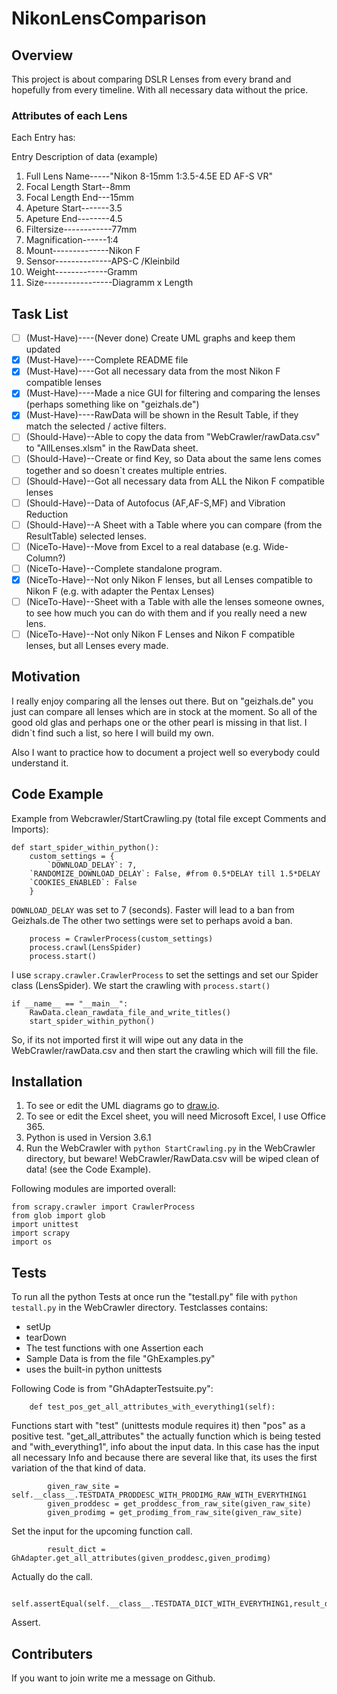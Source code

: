 # NikonLensComparison

## Overview
This project is about comparing DSLR Lenses from every brand and hopefully from every timeline.
With all necessary data without the price.

### Attributes of each Lens
Each Entry has:

Entry                 Description of data (example)
1. Full Lens Name-----"Nikon 8-15mm 1:3.5-4.5E ED AF-S VR"
2. Focal Length Start--8mm
3. Focal Length End---15mm
4. Apeture Start-------3.5
5. Apeture End--------4.5
6. Filtersize------------77mm 
7. Magnification------1:4
8. Mount--------------Nikon F
9. Sensor--------------APS-C /Kleinbild
10. Weight-------------Gramm
11. Size-----------------Diagramm x Length 



## Task List
- [ ] \(Must-Have)----(Never done) Create UML graphs and keep them updated
- [x] \(Must-Have)----Complete README file
- [x] \(Must-Have)----Got all necessary data from the most Nikon F compatible lenses
- [x] \(Must-Have)----Made a nice GUI for filtering and comparing the lenses (perhaps something like on "geizhals.de") 
- [x] \(Must-Have)----RawData will be shown in the Result Table, if they match the selected / active filters.
- [ ] \(Should-Have)--Able to copy the data from "WebCrawler/rawData.csv" to "AllLenses.xlsm" in the RawData sheet.
- [ ] \(Should-Have)--Create or find Key, so Data about the same lens comes together and so doesn`t creates multiple entries.
- [ ] \(Should-Have)--Got all necessary data from ALL the Nikon F compatible lenses
- [ ] \(Should-Have)--Data of Autofocus (AF,AF-S,MF) and Vibration Reduction
- [ ] \(Should-Have)--A Sheet with a Table where you can compare (from the ResultTable) selected lenses.
- [ ] \(NiceTo-Have)--Move from Excel to a real database (e.g. Wide-Column?)
- [ ] \(NiceTo-Have)--Complete standalone program.
- [x] \(NiceTo-Have)--Not only Nikon F lenses, but all Lenses compatible to Nikon F (e.g. with adapter the Pentax Lenses)
- [ ] \(NiceTo-Have)--Sheet with a Table with alle the lenses someone ownes, to see how much you can do with them and if you really need a new lens.
- [ ] \(NiceTo-Have)--Not only Nikon F Lenses and Nikon F compatible lenses, but all Lenses every made.

## Motivation
I really enjoy comparing all the lenses out there.
But on "geizhals.de" you just can compare all lenses which are in stock at the moment.
So all of the good old glas and perhaps one or the other pearl is missing in that list.
I didn`t find such a list, so here I will build my own. 

Also I want to practice how to document a project well so everybody could understand it.

## Code Example
Example from Webcrawler/StartCrawling.py (total file except Comments and Imports):
```
def start_spider_within_python():
    custom_settings = {
        `DOWNLOAD_DELAY`: 7,
	`RANDOMIZE_DOWNLOAD_DELAY`: False, #from 0.5*DELAY till 1.5*DELAY
	`COOKIES_ENABLED`: False
    }
```
`DOWNLOAD_DELAY` was set to 7 (seconds). Faster will lead to a ban from Geizhals.de
The other two settings were set to perhaps avoid a ban.
```
    process = CrawlerProcess(custom_settings)
    process.crawl(LensSpider)
    process.start() 
```
I use `scrapy.crawler.CrawlerProcess` to set the settings and set our Spider class (LensSpider).
We start the crawling with `process.start()`
```
if __name__ == "__main__":
	RawData.clean_rawdata_file_and_write_titles()
	start_spider_within_python()
```
So, if its not imported first it will wipe out any data in the WebCrawler/rawData.csv and then start the crawling which will fill the file.

## Installation
1. To see or edit the UML diagrams go to [draw.io](https://draw.io).
2. To see or edit the Excel sheet, you will need Microsoft Excel, I use Office 365.
3. Python is used in Version 3.6.1
4. Run the WebCrawler with `python StartCrawling.py` in the WebCrawler directory, but beware! WebCrawler/RawData.csv will be wiped clean of data! (see the Code Example).

Following modules are imported overall:
```
from scrapy.crawler import CrawlerProcess
from glob import glob
import unittest
import scrapy
import os
```

## Tests
To run all the python Tests at once run the "testall.py" file with `python testall.py` in the WebCrawler directory.
Testclasses contains:
-   setUp
-   tearDown
-   The test functions with one Assertion each
-   Sample Data is from the file "GhExamples.py"
-   uses the built-in python unittests 

Following Code is from "GhAdapterTestsuite.py":
```
    def test_pos_get_all_attributes_with_everything1(self):
```
Functions start with "test" (unittests module requires it) then "pos" as a positive test.
"get_all_attributes" the actually function which is being tested and "with_everything1", info about the input data.
In this case has the input all necessary Info and because there are several like that, its uses the first variation of the that kind of data.
```        
        given_raw_site = self.__class__.TESTDATA_PRODDESC_WITH_PRODIMG_RAW_WITH_EVERYTHING1
        given_proddesc = get_proddesc_from_raw_site(given_raw_site)
        given_prodimg = get_prodimg_from_raw_site(given_raw_site)
```
Set the input for the upcoming function call.
```
        result_dict = GhAdapter.get_all_attributes(given_proddesc,given_prodimg)
```
Actually do the call.
```
        self.assertEqual(self.__class__.TESTDATA_DICT_WITH_EVERYTHING1,result_dict)
```
Assert.

## Contributers
If you want to join write me a message on Github.